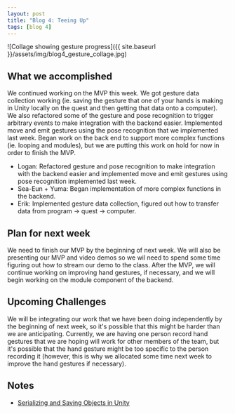 ```yaml
---
layout: post
title: "Blog 4: Teeing Up"
tags: [blog 4]
---
```


![Collage showing gesture progress]({{ site.baseurl }}/assets/img/blog4_gesture_collage.jpg)

## What we accomplished
We continued working on the MVP this week. We got gesture data collection working (ie. saving the gesture that one of your hands is making in Unity locally on the quest and then getting that data onto a computer). We also refactored some of the gesture and pose recognition to trigger arbitrary events to make integration with the backend easier. Implemented move and emit gestures using the pose recognition that we implemented last week. Began work on the back end to support more complex functions (ie. looping and modules), but we are putting this work on hold for now in order to finish the MVP.

* Logan: Refactored gesture and pose recognition to make integration with the backend easier and implemented move and emit gestures using pose recognition implemented last week. 
* Sea-Eun + Yuma: Began implementation of more complex functions in the backend.
* Erik: Implemented gesture data collection, figured out how to transfer data from program -> quest -> computer.

## Plan for next week
We need to finish our MVP by the beginning of next week. We will also be presenting our MVP and video demos so we wil need to spend some time figuring out how to stream our demo to the class. After the MVP, we will continue working on improving hand gestures, if necessary, and we will begin working on the module component of the backend.

## Upcoming Challenges
We will be integrating our work that we have been doing independently by the beginning of next week, so it's possible that this might be harder than we are anticipating. Currently, we are having one person record hand gestures that we are hoping will work for other members of the team, but it's possible that the hand gesture might be too specific to the person recording it (however, this is why we allocated some time next week to improve the hand gestures if necessary).

## Notes
* [Serializing and Saving Objects in Unity](https://www.youtube.com/watch?v=oJrAT8L4BrA)
